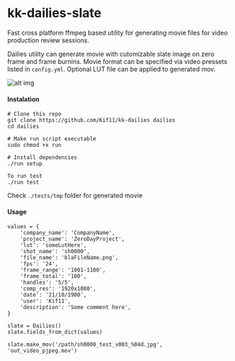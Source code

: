 # kk-dailies-slate
Fast cross platform ffmpeg based utility for generating movie files for video production review sessions.

Dailies utility can generate movie with cutomizable slate image on zero frame and frame burnins. Movie format can be specified via video pressets listed in `config.yml`. Optional LUT file can be applied to generated mov.

![alt img](https://cloud.githubusercontent.com/assets/8003487/19505723/19279532-957a-11e6-8954-2337e5060393.png)

#### Instalation
```
# Clone this repo
git clone https://github.com/Kif11/kk-dailies dailies
cd dailies

# Make run script executable
sudo chmod +x run

# Install dependencies
./run setup

To run test
./run test
```
Check `./tests/tmp` folder for generated movie

#### Usage
```
values = {
    'company_name': 'CompanyName',
    'project_name': 'ZeroDayProject',
    'lut': 'someLutHere',
    'shot_name': 'sh0000',
    'file_name': 'blaFileName.png',
    'fps': '24',
    'frame_range': '1001-1100',
    'frame_total': '100',
    'handles': '5/5',
    'comp_res': '1920x1080',
    'date': '21/10/1900',
    'user': 'Kif11',
    'description': 'Some comment here',
}

slate = Dailies()
slate.fields_from_dict(values)

slate.make_mov('/path/sh0000_test_v003_%04d.jpg', 'out_video_pjpeg.mov')
```
